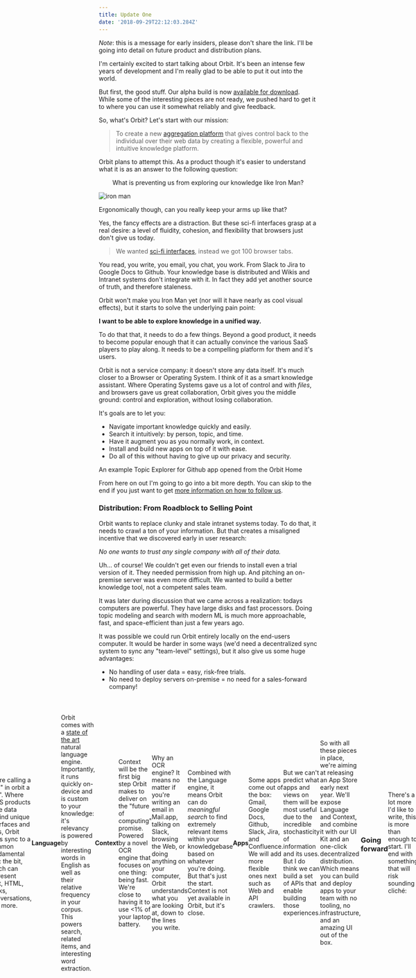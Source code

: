 ```yaml
---
title: Update One
date: '2018-09-29T22:12:03.284Z'
---
```


_Note_: this is a message for early insiders, please don't share the link. I'll be going into detail on future product and distribution plans.

I'm certainly excited to start talking about Orbit. It's been an intense few years of development and I'm really glad to be able to put it out into the world.

But first, the good stuff. Our alpha build is now [available for download](https://orbitauth.com/download). While some of the interesting pieces are not ready, we pushed hard to get it to where you can use it somewhat reliably and give feedback.

So, what's Orbit? Let's start with our mission:

> To create a new [aggregation platform](https://stratechery.com/2017/defining-aggregators/) that gives control back to the individual over their web data by creating a flexible, powerful and intuitive knowledge platform.

Orbit plans to attempt this. As a product though it's easier to understand what it is as an answer to the following question:

<center>
  <p>
    What is preventing us from exploring our knowledge like Iron Man?
  </p>
</center>

![iron man](http://gradschoolguru.com/wp-content/uploads/2017/01/Iron-Man-Movie-Prologue-Hologram.jpg)

<div class="alt">
  Ergonomically though, can you really keep your arms up like that?
</div>

Yes, the fancy effects are a distraction. But these sci-fi interfaces grasp at a real desire: a level of fluidity, cohesion, and flexibility that browsers just don't give us today.

> We wanted [sci-fi interfaces](https://www.youtube.com/watch?v=PJqbivkm0Ms), instead we got 100 browser tabs.

You read, you write, you email, you chat, you work. From Slack to Jira to Google Docs to Github. Your knowledge base is distributed and Wikis and Intranet systems don't integrate with it. In fact they add yet another source of truth, and therefore staleness.

Orbit won't make you Iron Man yet (nor will it have nearly as cool visual effects), but it starts to solve the underlying pain point:

**I want to be able to explore knowledge in a unified way.**

To do that that, it needs to do a few things. Beyond a good product, it needs to become popular enough that it can actually convince the various SaaS players to play along. It needs to be a compelling platform for them and it's users.

Orbit is not a service company: it doesn't store any data itself. It's much closer to a Browser or Operating System. I think of it as a smart knowledge assistant. Where Operating Systems gave us a lot of control and with _files_, and browsers gave us great collaboration, Orbit gives you the middle ground: control and exploration, without losing collaboration.

It's goals are to let you:

- Navigate important knowledge quickly and easily.
- Search it intuitively: by person, topic, and time.
- Have it augment you as you normally work, in context.
- Install and build new apps on top of it with ease.
- Do all of this without having to give up our privacy and security.

<div class="demo-image"></div>

<div class="alt">
  An example Topic Explorer for Github app opened from the Orbit Home
</div>

From here on out I'm going to go into a bit more depth. You can skip to the end if you just want to get [more information on how to follow us](#going-forward).

### Distribution: From Roadblock to Selling Point

Orbit wants to replace clunky and stale intranet systems today. To do that, it needs to crawl a ton of your information. But that creates a misaligned incentive that we discovered early in user research:

_No one wants to trust any single company with all of their data._

Uh... of course! We couldn't get even our friends to install even a trial version of it. They needed permission from high up. And pitching an on-premise server was even more difficult. We wanted to build a better knowledge tool, not a competent sales team.

It was later during discussion that we came across a realization: todays computers are powerful. They have large disks and fast processors. Doing topic modeling and search with modern ML is much more approachable, fast, and space-efficient than just a few years ago.

It was possible we could run Orbit entirely locally on the end-users computer. It would be harder in some ways (we'd need a decentralized sync system to sync any "team-level" settings), but it also give us some huge advantages:

- No handling of user data = easy, risk-free trials.
- No need to deploy servers on-premise = no need for a sales-forward company!

<div style="margin: 2.5rem -20%; display: flex; align-items: center; justify-content: center;">
  <div style="margin: auto;  max-width: 100vw;">
    <img alt="On-Device = Data stays on your computer" src="./illustration.svg" />
  </img>
</div>

So, that's the innovation of Orbit's distrbution model. It never sends your data or even your keys outside of your computer. That means you can download and try it without having to trust us: you can entirely firewall Orbit!

But it also has a huge benefit for incentives within our company. It means **the product must actually be good**. We can't hide behind a sales team.

### The Technical Bits

#### Home

The Orbit Home is your flexible unified knowledge launcher. For now it's a lot like Spotlight with some recent activity and a directory of people.

<div style="width: 480px; border-radius: 20px; overflow: hidden; position: absolute; right: -560px;">
  <img alt="Orbit Home" src="./home.jpg" />
</div>

> Use Option+Space to open Orbit anywhere

#### Bit

We're calling a "file" in orbit a "Bit". Where SaaS products have data behind unique interfaces and APIs, Orbit apps sync to a common fundamental unit: the bit, which can represent Text, HTML, Tasks, Conversations, and more.

#### Language

Orbit comes with a [state of the art](https://arxiv.org/pdf/1803.08493.pdf) natural language engine. Importantly, it runs quickly on-device and is custom to your knowledge: it's relevancy is powered by interesting words in English as well as their relative frequency in your corpus. This powers search, related items, and interesting word extraction.

#### Context

Context will be the first big step Orbit makes to deliver on the "future of computing" promise. Powered by a novel OCR engine that focuses on one thing: being fast. We're close to having it to use <1% of your laptop battery.

Why an OCR engine? It means no matter if you're writing an email in Mail.app, talking on Slack, browsing the Web, or doing anything on your computer, Orbit understands what you are looking at, down to the lines you write.

Combined with the Language engine, it means Orbit can do _meaningful search_ to find extremely relevant items within your knowledgebase based on whatever you're doing. But that's just the start. Context is not yet available in Orbit, but it's close.

#### Apps

Some apps come out of the box: Gmail, Google Docs, Github, Slack, Jira, and Confluence. We will add more flexible ones next such as Web and API crawlers.

<div style="display: flex; flex-flow: row; height: 120px; max-width: 100%; justify-content: space-between; padding: 30px 0;">
  <img class="icon" src="./icons/gdrive.svg" />
  <img class="icon" src="./icons/github.svg" />
  <img class="icon" src="./icons/gmail.svg" />
  <img class="icon" src="./icons/jira.svg" />
  <img class="icon" src="./icons/confluence.svg" />
  <img class="icon" src="./icons/slack.svg" />
</div>

But we can't predict what apps and views on them will be most useful due to the incredible stochasticity of information and its uses. But I do think we can build a set of APIs that enable building those experiences.

So with all these pieces in place, we're aiming at releasing an App Store early next year. We'll expose Language and Context, and combine it with our UI Kit and an one-click decentralized distribution. Which means you can build and deploy apps to your team with no tooling, no infrastructure, and an amazing UI out of the box.

### Going forward

There's a lot more I'd like to write, this is more than enough to start. I'll end with something that will risk sounding cliché:

The biggest feature of Orbit is trust. If you don't feel it will respect your privacy in the long run, it wont get off the ground. Much like a Browser or Operating System, it should be a fundamental tool you trust to handle sensitive information.

We've designed it in the only way we know that guarantees that for now: by never sending data off your device. As we go decentralized we'll have to continue to make good security decisions.

Of course, trust doesn't matter if your product doesn't meet real needs. The next feed months will be exciting as we attempt to do that. I'm happy to have you on board early, and your feedback will be the most important part of ensuring that!

[Here is my email](nate@tryorbit.com). Please send me any and all inquiries, requests and bugs.

[Here is our roadmap](). We will update it about once a week.

[Here is our Slack room](). Please do join for more unstructured discussion.

I am very excited to start sharing progress with you all.

<br />
